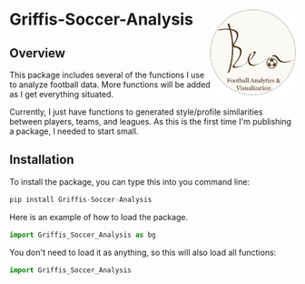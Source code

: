 # Griffis-Soccer-Analysis <img src="images/Ben Logo Round.png" align="right" width="150" height="150"/>

## Overview

This package includes several of the functions I use to analyze football data. More functions will be added as I get everything situated.

Currently, I just have functions to generated style/profile similarities between players, teams, and leagues. As this is the first time I'm publishing a package, I needed to start small.

## Installation

To install the package, you can type this into you command line:

``` python
pip install Griffis-Soccer-Analysis
```

Here is an example of how to load the package.
``` python
import Griffis_Soccer_Analysis as bg
```

You don't need to load it as anything, so this will also load all functions:
``` python
import Griffis_Soccer_Analysis
```
